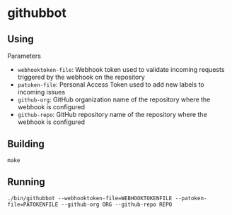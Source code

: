 githubbot
========

## Using

Parameters
* `webhooktoken-file`: Webhook token used to validate incoming requests triggered by the webhook on the repository
* `patoken-file`: Personal Access Token used to add new labels to incoming issues
* `github-org`: GitHub organization name of the repository where the webhook is configured
* `github-repo`: GitHub repository name of the repository where the webhook is configured

## Building

`make`

## Running

`./bin/githubbot --webhooktoken-file=WEBHOOKTOKENFILE --patoken-file=PATOKENFILE --github-org ORG --github-repo REPO`
